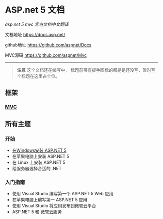 # ASP.net 5 文档
*asp.net 5 mvc 官方文档中文翻译*

文档地址 https://docs.asp.net/

github地址 https://github.com/aspnet/Docs

MVC源码 https://github.com/aspnet/Mvc


----------
> **注意**
> 这个文档还在编写中， 标题前带有扳手图标的都是是还没写，暂时写个标题在这里占个位。

## 框架 ##
### [MVC](http://docs.asp.net/projects/mvc/en/latest/index.html#index) 

## 所有主题
### 开始
- [在Windows安装 ASP.NET 5](Content/GettingStarted/install-on-window.md)
- 在苹果电脑上安装 ASP.NET 5
- 在 Linux 上安装 ASP.NET 5
- 给服务器选择合适的 .NET

### 入门指南
- 使用 Visual Studio 编写第一个 ASP.NET 5 Web 应用
- 在苹果电脑上编写第一 ASP.NET 5 应用
- 使用 Visual Studio 将应用发布到微软云平台
- ASP.NET 5 和 微软云服务 
